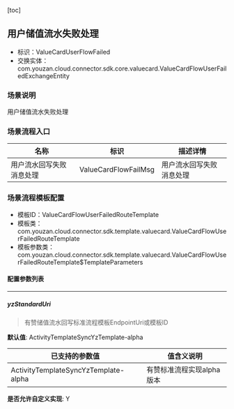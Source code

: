 [toc]

## 用户储值流水失败处理
- 标识：ValueCardUserFlowFailed
- 交换实体：com.youzan.cloud.connector.sdk.core.valuecard.ValueCardFlowUserFailedExchangeEntity
### 场景说明
用户储值流水失败处理
### 场景流程入口

名称 | 标识 | 描述详情
---|---|---
用户流水回写失败消息处理 | ValueCardFlowFailMsg | 用户流水回写失败消息处理

### 场景流程模板配置
- 模板ID：ValueCardFlowUserFailedRouteTemplate
- 模板类：com.youzan.cloud.connector.sdk.template.valuecard.ValueCardFlowUserFailedRouteTemplate
- 模板参数类：com.youzan.cloud.connector.sdk.template.valuecard.ValueCardFlowUserFailedRouteTemplate$TemplateParameters

#### 配置参数列表

---
##### yzStandardUri
> 有赞储值流水回写标准流程模板EndpointUri或模板ID

**默认值**: ActivityTemplateSyncYzTemplate-alpha

已支持的参数值 | 值含义说明
---|---
ActivityTemplateSyncYzTemplate-alpha | 有赞标准流程实现alpha版本

**是否允许自定义实现**: Y


